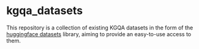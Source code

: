 # kgqa_datasets
This repository is a collection of existing KGQA datasets in the form of the [huggingface datasets](https://github.com/huggingface/datasets) library, aiming to provide an easy-to-use access to them.
